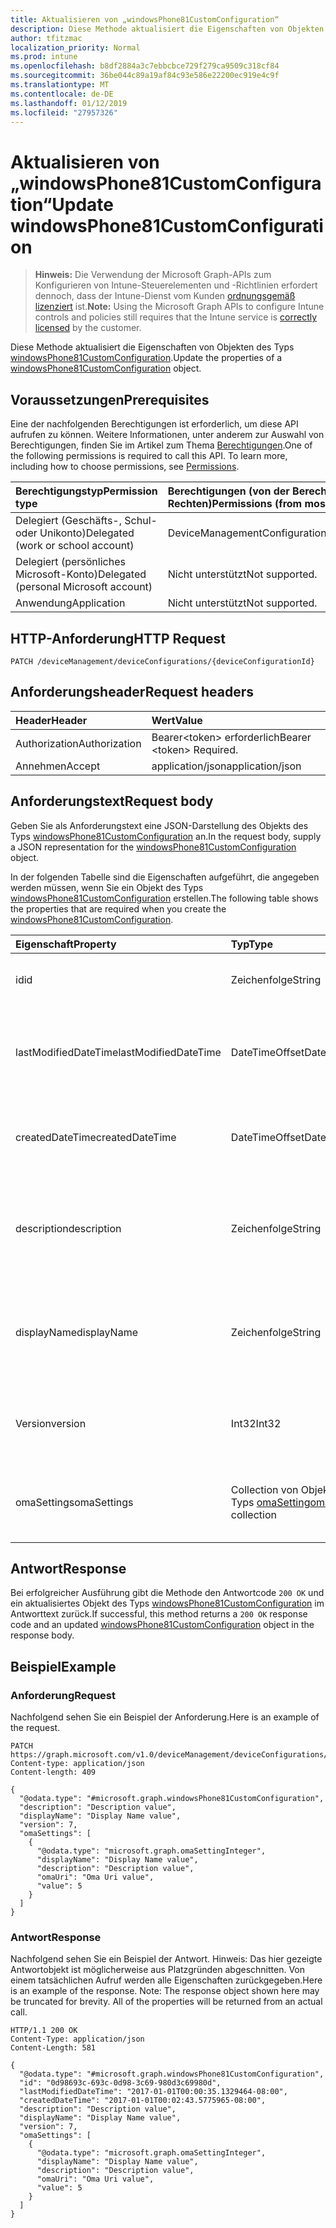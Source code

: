 ```yaml
---
title: Aktualisieren von „windowsPhone81CustomConfiguration“
description: Diese Methode aktualisiert die Eigenschaften von Objekten des Typs windowsPhone81CustomConfiguration.
author: tfitzmac
localization_priority: Normal
ms.prod: intune
ms.openlocfilehash: b8df2884a3c7ebbcbce729f279ca9509c318cf84
ms.sourcegitcommit: 36be044c89a19af84c93e586e22200ec919e4c9f
ms.translationtype: MT
ms.contentlocale: de-DE
ms.lasthandoff: 01/12/2019
ms.locfileid: "27957326"
---
```

# <a name="update-windowsphone81customconfiguration"></a><span data-ttu-id="1b314-103">Aktualisieren von „windowsPhone81CustomConfiguration“</span><span class="sxs-lookup"><span data-stu-id="1b314-103">Update windowsPhone81CustomConfiguration</span></span>

> <span data-ttu-id="1b314-104">**Hinweis:** Die Verwendung der Microsoft Graph-APIs zum Konfigurieren von Intune-Steuerelementen und -Richtlinien erfordert dennoch, dass der Intune-Dienst vom Kunden [ordnungsgemäß lizenziert](https://go.microsoft.com/fwlink/?linkid=839381) ist.</span><span class="sxs-lookup"><span data-stu-id="1b314-104">**Note:** Using the Microsoft Graph APIs to configure Intune controls and policies still requires that the Intune service is [correctly licensed](https://go.microsoft.com/fwlink/?linkid=839381) by the customer.</span></span>

<span data-ttu-id="1b314-105">Diese Methode aktualisiert die Eigenschaften von Objekten des Typs [windowsPhone81CustomConfiguration](../resources/intune-deviceconfig-windowsphone81customconfiguration.md).</span><span class="sxs-lookup"><span data-stu-id="1b314-105">Update the properties of a [windowsPhone81CustomConfiguration](../resources/intune-deviceconfig-windowsphone81customconfiguration.md) object.</span></span>
## <a name="prerequisites"></a><span data-ttu-id="1b314-106">Voraussetzungen</span><span class="sxs-lookup"><span data-stu-id="1b314-106">Prerequisites</span></span>
<span data-ttu-id="1b314-p101">Eine der nachfolgenden Berechtigungen ist erforderlich, um diese API aufrufen zu können. Weitere Informationen, unter anderem zur Auswahl von Berechtigungen, finden Sie im Artikel zum Thema [Berechtigungen](/graph/permissions-reference).</span><span class="sxs-lookup"><span data-stu-id="1b314-p101">One of the following permissions is required to call this API. To learn more, including how to choose permissions, see [Permissions](/graph/permissions-reference).</span></span>

|<span data-ttu-id="1b314-109">Berechtigungstyp</span><span class="sxs-lookup"><span data-stu-id="1b314-109">Permission type</span></span>|<span data-ttu-id="1b314-110">Berechtigungen (von der Berechtigung mit den meisten Rechten zu der mit den wenigsten Rechten)</span><span class="sxs-lookup"><span data-stu-id="1b314-110">Permissions (from most to least privileged)</span></span>|
|:---|:---|
|<span data-ttu-id="1b314-111">Delegiert (Geschäfts-, Schul- oder Unikonto)</span><span class="sxs-lookup"><span data-stu-id="1b314-111">Delegated (work or school account)</span></span>|<span data-ttu-id="1b314-112">DeviceManagementConfiguration.ReadWrite.All</span><span class="sxs-lookup"><span data-stu-id="1b314-112">DeviceManagementConfiguration.ReadWrite.All</span></span>|
|<span data-ttu-id="1b314-113">Delegiert (persönliches Microsoft-Konto)</span><span class="sxs-lookup"><span data-stu-id="1b314-113">Delegated (personal Microsoft account)</span></span>|<span data-ttu-id="1b314-114">Nicht unterstützt</span><span class="sxs-lookup"><span data-stu-id="1b314-114">Not supported.</span></span>|
|<span data-ttu-id="1b314-115">Anwendung</span><span class="sxs-lookup"><span data-stu-id="1b314-115">Application</span></span>|<span data-ttu-id="1b314-116">Nicht unterstützt</span><span class="sxs-lookup"><span data-stu-id="1b314-116">Not supported.</span></span>|

## <a name="http-request"></a><span data-ttu-id="1b314-117">HTTP-Anforderung</span><span class="sxs-lookup"><span data-stu-id="1b314-117">HTTP Request</span></span>
<!-- {
  "blockType": "ignored"
}
-->
``` http
PATCH /deviceManagement/deviceConfigurations/{deviceConfigurationId}
```

## <a name="request-headers"></a><span data-ttu-id="1b314-118">Anforderungsheader</span><span class="sxs-lookup"><span data-stu-id="1b314-118">Request headers</span></span>
|<span data-ttu-id="1b314-119">Header</span><span class="sxs-lookup"><span data-stu-id="1b314-119">Header</span></span>|<span data-ttu-id="1b314-120">Wert</span><span class="sxs-lookup"><span data-stu-id="1b314-120">Value</span></span>|
|:---|:---|
|<span data-ttu-id="1b314-121">Authorization</span><span class="sxs-lookup"><span data-stu-id="1b314-121">Authorization</span></span>|<span data-ttu-id="1b314-122">Bearer&lt;token&gt; erforderlich</span><span class="sxs-lookup"><span data-stu-id="1b314-122">Bearer &lt;token&gt; Required.</span></span>|
|<span data-ttu-id="1b314-123">Annehmen</span><span class="sxs-lookup"><span data-stu-id="1b314-123">Accept</span></span>|<span data-ttu-id="1b314-124">application/json</span><span class="sxs-lookup"><span data-stu-id="1b314-124">application/json</span></span>|

## <a name="request-body"></a><span data-ttu-id="1b314-125">Anforderungstext</span><span class="sxs-lookup"><span data-stu-id="1b314-125">Request body</span></span>
<span data-ttu-id="1b314-126">Geben Sie als Anforderungstext eine JSON-Darstellung des Objekts des Typs [windowsPhone81CustomConfiguration](../resources/intune-deviceconfig-windowsphone81customconfiguration.md) an.</span><span class="sxs-lookup"><span data-stu-id="1b314-126">In the request body, supply a JSON representation for the [windowsPhone81CustomConfiguration](../resources/intune-deviceconfig-windowsphone81customconfiguration.md) object.</span></span>

<span data-ttu-id="1b314-127">In der folgenden Tabelle sind die Eigenschaften aufgeführt, die angegeben werden müssen, wenn Sie ein Objekt des Typs [windowsPhone81CustomConfiguration](../resources/intune-deviceconfig-windowsphone81customconfiguration.md) erstellen.</span><span class="sxs-lookup"><span data-stu-id="1b314-127">The following table shows the properties that are required when you create the [windowsPhone81CustomConfiguration](../resources/intune-deviceconfig-windowsphone81customconfiguration.md).</span></span>

|<span data-ttu-id="1b314-128">Eigenschaft</span><span class="sxs-lookup"><span data-stu-id="1b314-128">Property</span></span>|<span data-ttu-id="1b314-129">Typ</span><span class="sxs-lookup"><span data-stu-id="1b314-129">Type</span></span>|<span data-ttu-id="1b314-130">Beschreibung</span><span class="sxs-lookup"><span data-stu-id="1b314-130">Description</span></span>|
|:---|:---|:---|
|<span data-ttu-id="1b314-131">id</span><span class="sxs-lookup"><span data-stu-id="1b314-131">id</span></span>|<span data-ttu-id="1b314-132">Zeichenfolge</span><span class="sxs-lookup"><span data-stu-id="1b314-132">String</span></span>|<span data-ttu-id="1b314-133">Schlüssel der Entität</span><span class="sxs-lookup"><span data-stu-id="1b314-133">Key of the entity.</span></span> <span data-ttu-id="1b314-134">Geerbt von [deviceConfiguration](../resources/intune-deviceconfig-deviceconfiguration.md).</span><span class="sxs-lookup"><span data-stu-id="1b314-134">Inherited from [deviceConfiguration](../resources/intune-deviceconfig-deviceconfiguration.md)</span></span>|
|<span data-ttu-id="1b314-135">lastModifiedDateTime</span><span class="sxs-lookup"><span data-stu-id="1b314-135">lastModifiedDateTime</span></span>|<span data-ttu-id="1b314-136">DateTimeOffset</span><span class="sxs-lookup"><span data-stu-id="1b314-136">DateTimeOffset</span></span>|<span data-ttu-id="1b314-137">Datum und Uhrzeit der letzten Änderung des Objekts.</span><span class="sxs-lookup"><span data-stu-id="1b314-137">DateTime the object was last modified.</span></span> <span data-ttu-id="1b314-138">Geerbt von [deviceConfiguration](../resources/intune-deviceconfig-deviceconfiguration.md).</span><span class="sxs-lookup"><span data-stu-id="1b314-138">Inherited from [deviceConfiguration](../resources/intune-deviceconfig-deviceconfiguration.md)</span></span>|
|<span data-ttu-id="1b314-139">createdDateTime</span><span class="sxs-lookup"><span data-stu-id="1b314-139">createdDateTime</span></span>|<span data-ttu-id="1b314-140">DateTimeOffset</span><span class="sxs-lookup"><span data-stu-id="1b314-140">DateTimeOffset</span></span>|<span data-ttu-id="1b314-141">Datum und Uhrzeit der Erstellung des Objekts.</span><span class="sxs-lookup"><span data-stu-id="1b314-141">DateTime the object was created.</span></span> <span data-ttu-id="1b314-142">Geerbt von [deviceConfiguration](../resources/intune-deviceconfig-deviceconfiguration.md).</span><span class="sxs-lookup"><span data-stu-id="1b314-142">Inherited from [deviceConfiguration](../resources/intune-deviceconfig-deviceconfiguration.md)</span></span>|
|<span data-ttu-id="1b314-143">description</span><span class="sxs-lookup"><span data-stu-id="1b314-143">description</span></span>|<span data-ttu-id="1b314-144">Zeichenfolge</span><span class="sxs-lookup"><span data-stu-id="1b314-144">String</span></span>|<span data-ttu-id="1b314-145">Beschreibung der Gerätekonfiguration (vom Administrator festgelegt).</span><span class="sxs-lookup"><span data-stu-id="1b314-145">Admin provided description of the Device Configuration.</span></span> <span data-ttu-id="1b314-146">Geerbt von [deviceConfiguration](../resources/intune-deviceconfig-deviceconfiguration.md).</span><span class="sxs-lookup"><span data-stu-id="1b314-146">Inherited from [deviceConfiguration](../resources/intune-deviceconfig-deviceconfiguration.md)</span></span>|
|<span data-ttu-id="1b314-147">displayName</span><span class="sxs-lookup"><span data-stu-id="1b314-147">displayName</span></span>|<span data-ttu-id="1b314-148">Zeichenfolge</span><span class="sxs-lookup"><span data-stu-id="1b314-148">String</span></span>|<span data-ttu-id="1b314-149">Name der Gerätekonfiguration (vom Administrator festgelegt).</span><span class="sxs-lookup"><span data-stu-id="1b314-149">Admin provided name of the device configuration.</span></span> <span data-ttu-id="1b314-150">Geerbt von [deviceConfiguration](../resources/intune-deviceconfig-deviceconfiguration.md).</span><span class="sxs-lookup"><span data-stu-id="1b314-150">Inherited from [deviceConfiguration](../resources/intune-deviceconfig-deviceconfiguration.md)</span></span>|
|<span data-ttu-id="1b314-151">Version</span><span class="sxs-lookup"><span data-stu-id="1b314-151">version</span></span>|<span data-ttu-id="1b314-152">Int32</span><span class="sxs-lookup"><span data-stu-id="1b314-152">Int32</span></span>|<span data-ttu-id="1b314-153">Version der Gerätekonfiguration.</span><span class="sxs-lookup"><span data-stu-id="1b314-153">Version of the device configuration.</span></span> <span data-ttu-id="1b314-154">Geerbt von [deviceConfiguration](../resources/intune-deviceconfig-deviceconfiguration.md).</span><span class="sxs-lookup"><span data-stu-id="1b314-154">Inherited from [deviceConfiguration](../resources/intune-deviceconfig-deviceconfiguration.md)</span></span>|
|<span data-ttu-id="1b314-155">omaSettings</span><span class="sxs-lookup"><span data-stu-id="1b314-155">omaSettings</span></span>|<span data-ttu-id="1b314-156">Collection von Objekten des Typs [omaSetting](../resources/intune-deviceconfig-omasetting.md)</span><span class="sxs-lookup"><span data-stu-id="1b314-156">[omaSetting](../resources/intune-deviceconfig-omasetting.md) collection</span></span>|<span data-ttu-id="1b314-157">OMA-Einstellungen.</span><span class="sxs-lookup"><span data-stu-id="1b314-157">OMA settings.</span></span> <span data-ttu-id="1b314-158">Diese Sammlung kann bis zu 1000 Elemente enthalten.</span><span class="sxs-lookup"><span data-stu-id="1b314-158">This collection can contain a maximum of 1000 elements.</span></span>|



## <a name="response"></a><span data-ttu-id="1b314-159">Antwort</span><span class="sxs-lookup"><span data-stu-id="1b314-159">Response</span></span>
<span data-ttu-id="1b314-160">Bei erfolgreicher Ausführung gibt die Methode den Antwortcode `200 OK` und ein aktualisiertes Objekt des Typs [windowsPhone81CustomConfiguration](../resources/intune-deviceconfig-windowsphone81customconfiguration.md) im Antworttext zurück.</span><span class="sxs-lookup"><span data-stu-id="1b314-160">If successful, this method returns a `200 OK` response code and an updated [windowsPhone81CustomConfiguration](../resources/intune-deviceconfig-windowsphone81customconfiguration.md) object in the response body.</span></span>

## <a name="example"></a><span data-ttu-id="1b314-161">Beispiel</span><span class="sxs-lookup"><span data-stu-id="1b314-161">Example</span></span>
### <a name="request"></a><span data-ttu-id="1b314-162">Anforderung</span><span class="sxs-lookup"><span data-stu-id="1b314-162">Request</span></span>
<span data-ttu-id="1b314-163">Nachfolgend sehen Sie ein Beispiel der Anforderung.</span><span class="sxs-lookup"><span data-stu-id="1b314-163">Here is an example of the request.</span></span>
``` http
PATCH https://graph.microsoft.com/v1.0/deviceManagement/deviceConfigurations/{deviceConfigurationId}
Content-type: application/json
Content-length: 409

{
  "@odata.type": "#microsoft.graph.windowsPhone81CustomConfiguration",
  "description": "Description value",
  "displayName": "Display Name value",
  "version": 7,
  "omaSettings": [
    {
      "@odata.type": "microsoft.graph.omaSettingInteger",
      "displayName": "Display Name value",
      "description": "Description value",
      "omaUri": "Oma Uri value",
      "value": 5
    }
  ]
}
```

### <a name="response"></a><span data-ttu-id="1b314-164">Antwort</span><span class="sxs-lookup"><span data-stu-id="1b314-164">Response</span></span>
<span data-ttu-id="1b314-p109">Nachfolgend sehen Sie ein Beispiel der Antwort. Hinweis: Das hier gezeigte Antwortobjekt ist möglicherweise aus Platzgründen abgeschnitten. Von einem tatsächlichen Aufruf werden alle Eigenschaften zurückgegeben.</span><span class="sxs-lookup"><span data-stu-id="1b314-p109">Here is an example of the response. Note: The response object shown here may be truncated for brevity. All of the properties will be returned from an actual call.</span></span>
``` http
HTTP/1.1 200 OK
Content-Type: application/json
Content-Length: 581

{
  "@odata.type": "#microsoft.graph.windowsPhone81CustomConfiguration",
  "id": "0d98693c-693c-0d98-3c69-980d3c69980d",
  "lastModifiedDateTime": "2017-01-01T00:00:35.1329464-08:00",
  "createdDateTime": "2017-01-01T00:02:43.5775965-08:00",
  "description": "Description value",
  "displayName": "Display Name value",
  "version": 7,
  "omaSettings": [
    {
      "@odata.type": "microsoft.graph.omaSettingInteger",
      "displayName": "Display Name value",
      "description": "Description value",
      "omaUri": "Oma Uri value",
      "value": 5
    }
  ]
}
```



